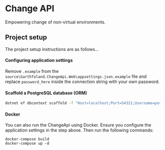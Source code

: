 # Change API

Empowering change of non-virtual environments.

## Project setup

The project setup instructions are as follows...

#### Configuring application settings

Remove `.example` from the `source\GarthToland.ChangeApi.Web\appsettings.json.example` file and replace `password_here` inside the connection string with your own password.

#### Scaffold a PostgreSQL database (ORM)

```bash
dotnet ef dbcontext scaffold -f "Host=localhost;Port=54321;Username=postgres;Password=p;Database=change;" Npgsql.EntityFrameworkCore.PostgreSQL --project GarthToland.ChangeApi -o Models\Generated --context ChangeDbContext
```

#### Docker

You can also run the ChangeApi using Docker. Ensure you configure the application settings in the step above. Then run the following commands:

```docker
docker-compose build
docker-compose up -d
```